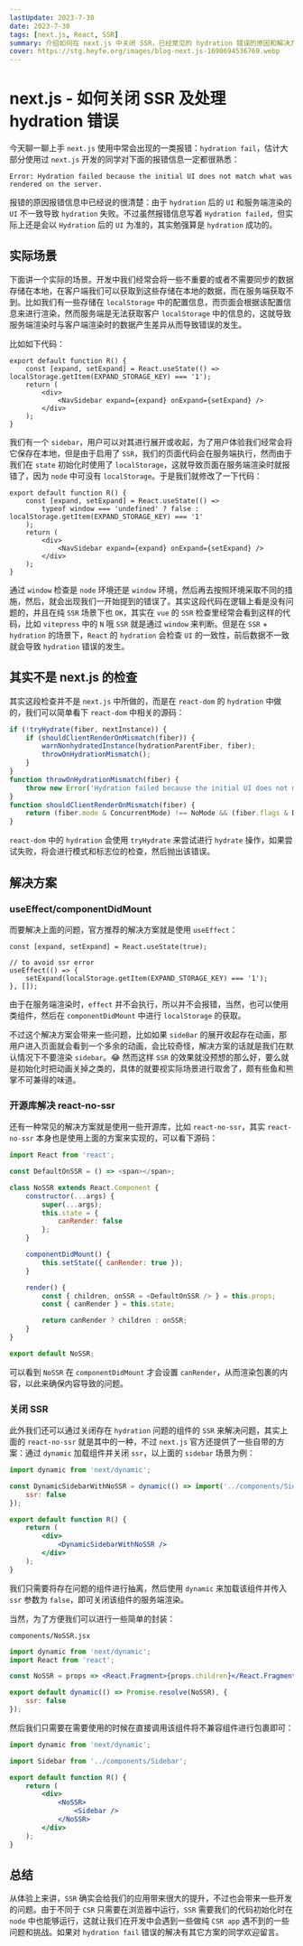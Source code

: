 ```yaml
---
lastUpdate: 2023-7-30
date: 2023-7-30
tags: [next.js, React, SSR]
summary: 介绍如何在 next.js 中关闭 SSR，已经常见的 hydration 错误的原因和解决方案。
cover: https://stg.heyfe.org/images/blog-next.js-1690694536769.webp
---
```


# next.js - 如何关闭 SSR 及处理 hydration 错误

今天聊一聊上手 `next.js` 使用中常会出现的一类报错：`hydration fail`，估计大部分使用过 `next.js` 开发的同学对下面的报错信息一定都很熟悉：

```
Error: Hydration failed because the initial UI does not match what was rendered on the server.
```

报错的原因报错信息中已经说的很清楚：由于 `hydration` 后的 `UI` 和服务端渲染的 `UI` 不一致导致 `hydration` 失败。不过虽然报错信息写着 `Hydration failed`，但实际上还是会以 `Hydration` 后的 `UI` 为准的，其实勉强算是 `hydration` 成功的。

## 实际场景

下面讲一个实际的场景。开发中我们经常会将一些不重要的或者不需要同步的数据存储在本地，在客户端我们可以获取到这些存储在本地的数据，而在服务端获取不到。比如我们有一些存储在 `localStorage` 中的配置信息，而页面会根据该配置信息来进行渲染，然而服务端是无法获取客户 `localStorage` 中的信息的，这就导致服务端渲染时与客户端渲染时的数据产生差异从而导致错误的发生。

比如如下代码：

```tsx
export default function R() {
    const [expand, setExpand] = React.useState(() => localStorage.getItem(EXPAND_STORAGE_KEY) === '1');
    return (
        <div>
            <NavSidebar expand={expand} onExpand={setExpand} />
        </div>
    );
}
```

我们有一个 `sidebar`，用户可以对其进行展开或收起，为了用户体验我们经常会将它保存在本地，但是由于启用了 `SSR`，我们的页面代码会在服务端执行，然而由于我们在 `state` 初始化时使用了 `localStorage`，这就导致页面在服务端渲染时就报错了，因为 `node` 中可没有 `localStorage`。于是我们就修改了一下代码：

```tsx
export default function R() {
    const [expand, setExpand] = React.useState(() =>
        typeof window === 'undefined' ? false : localStorage.getItem(EXPAND_STORAGE_KEY) === '1'
    );
    return (
        <div>
            <NavSidebar expand={expand} onExpand={setExpand} />
        </div>
    );
}
```

通过 `window` 检查是 `node` 环境还是 `window` 环境，然后再去按照环境采取不同的措施，然后，就会出现我们一开始提到的错误了。其实这段代码在逻辑上看是没有问题的，并且在纯 `SSR` 场景下也 `OK`，其实在 `vue` 的 `SSR` 检查里经常会看到这样的代码，比如 `vitepress` 中的 `N` 哦 `SSR` 就是通过 `window` 来判断。但是在 `SSR` + `hydration` 的场景下，`React` 的 `hydration` 会检查 `UI` 的一致性，前后数据不一致就会导致 `hydration` 错误的发生。

## 其实不是 next.js 的检查

其实这段检查并不是 `next.js` 中所做的，而是在 `react-dom` 的 `hydration` 中做的，我们可以简单看下 `react-dom` 中相关的源码：

```js
if (!tryHydrate(fiber, nextInstance)) {
    if (shouldClientRenderOnMismatch(fiber)) {
        warnNonhydratedInstance(hydrationParentFiber, fiber);
        throwOnHydrationMismatch();
    }
}
function throwOnHydrationMismatch(fiber) {
    throw new Error('Hydration failed because the initial UI does not match what was ' + 'rendered on the server.');
}
function shouldClientRenderOnMismatch(fiber) {
    return (fiber.mode & ConcurrentMode) !== NoMode && (fiber.flags & DidCapture) === NoFlags;
}
```

`react-dom` 中的 `hydration` 会使用 `tryHydrate` 来尝试进行 `hydrate` 操作，如果尝试失败，将会进行模式和标志位的检查，然后抛出该错误。

## 解决方案

### useEffect/componentDidMount

而要解决上面的问题，官方推荐的解决方案就是使用 `useEffect`：

```tsx
const [expand, setExpand] = React.useState(true);

// to avoid ssr error
useEffect(() => {
    setExpand(localStorage.getItem(EXPAND_STORAGE_KEY) === '1');
}, []);
```

由于在服务端渲染时，`effect` 并不会执行，所以并不会报错，当然，也可以使用类组件，然后在 `componentDidMount` 中进行 `localStorage` 的获取。

不过这个解决方案会带来一些问题，比如如果 `sideBar` 的展开收起存在动画，那用户进入页面就会看到一个多余的动画，会比较奇怪，解决方案的话就是我们在默认情况下不要渲染 `sidebar`。😂 然而这样 `SSR` 的效果就没预想的那么好，要么就是初始化时把动画关掉之类的，具体的就要视实际场景进行取舍了，颇有些鱼和熊掌不可兼得的味道。

### 开源库解决 react-no-ssr

还有一种常见的解决方案就是使用一些开源库，比如 `react-no-ssr`，其实 `react-no-ssr` 本身也是使用上面的方案来实现的，可以看下源码：

```js
import React from 'react';

const DefaultOnSSR = () => <span></span>;

class NoSSR extends React.Component {
    constructor(...args) {
        super(...args);
        this.state = {
            canRender: false
        };
    }

    componentDidMount() {
        this.setState({ canRender: true });
    }

    render() {
        const { children, onSSR = <DefaultOnSSR /> } = this.props;
        const { canRender } = this.state;

        return canRender ? children : onSSR;
    }
}

export default NoSSR;
```

可以看到 `NoSSR` 在 `componentDidMount` 才会设置 `canRender`，从而渲染包裹的内容，以此来确保内容导致的问题。

### 关闭 SSR

此外我们还可以通过关闭存在 `hydration` 问题的组件的 `SSR` 来解决问题，其实上面的 `react-no-ssr` 就是其中的一种，不过 `next.js` 官方还提供了一些自带的方案：通过 `dynamic` 加载组件并关闭 `ssr`，以上面的 `sidebar` 场景为例：

```jsx
import dynamic from 'next/dynamic';

const DynamicSidebarWithNoSSR = dynamic(() => import('../components/Sidebar'), {
    ssr: false
});

export default function R() {
    return (
        <div>
            <DynamicSidebarWithNoSSR />
        </div>
    );
}
```

我们只需要将存在问题的组件进行抽离，然后使用 `dynamic` 来加载该组件并传入 `ssr` 参数为 `false`，即可关闭该组件的服务端渲染。

当然，为了方便我们可以进行一些简单的封装：

`components/NoSSR.jsx`

```jsx
import dynamic from 'next/dynamic';
import React from 'react';

const NoSSR = props => <React.Fragment>{props.children}</React.Fragment>;

export default dynamic(() => Promise.resolve(NoSSR), {
    ssr: false
});
```

然后我们只需要在需要使用的时候在直接调用该组件将不兼容组件进行包裹即可：

```jsx
import dynamic from 'next/dynamic';

import Sidebar from '../components/Sidebar';

export default function R() {
    return (
        <div>
            <NoSSR>
                <Sidebar />
            </NoSSR>
        </div>
    );
}
```

## 总结

从体验上来讲，`SSR` 确实会给我们的应用带来很大的提升，不过也会带来一些开发的问题。由于不同于 `CSR` 只需要在浏览器中运行，`SSR` 需要我们的代码初始化时在 `node` 中也能够运行，这就让我们在开发中会遇到一些做纯 `CSR app` 遇不到的一些问题和挑战。如果对 `hydration fail` 错误的解决有其它方案的同学欢迎留言。
